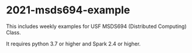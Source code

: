 # 2021-msds694-example
This includes weekly examples for USF MSDS694 (Distributed Computing) Class.

It requires python 3.7 or higher and Spark 2.4 or higher.
